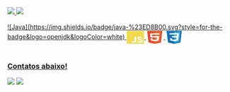 <div>
   <a href="https://github.com/joaoVitorLeal">
   <img height="180em" src="https://github-readme-stats.vercel.app/api?username=joaoVitorLeal&show_icons=true&theme=tokyonight&include_all_commits=true&count_private=true"/>
   <img height="180em" src="https://github-readme-stats.vercel.app/api/top-langs/?username=joaoVitorLeal&layout=compact&langs_count=6&theme=tokyonight"/>
</div>
    
<div style="display: inline_block"><br>
   ![Java](https://img.shields.io/badge/java-%23ED8B00.svg?style=for-the-badge&logo=openjdk&logoColor=white)
  <img align="center" alt="Js" height="30" width="40" src="https://raw.githubusercontent.com/devicons/devicon/master/icons/javascript/javascript-plain.svg">
  <img align="center" alt="HTML" height="30" width="40" src="https://raw.githubusercontent.com/devicons/devicon/master/icons/html5/html5-original.svg">
  <img align="center" alt="CSS" height="30" width="40" src="https://raw.githubusercontent.com/devicons/devicon/master/icons/css3/css3-original.svg">
</div>
 
<br>
 
### Contatos abaixo!
 
<div> 
  <a href = "joaoleal98@outlook.com"><img src="https://img.shields.io/badge/-Outlook-%2300f?style=for-the-badge&logo=Outlook&logoColor=white" target="_blank"></a>
  <a href="https://www.linkedin.com/in/jo%C3%A3o-v%C3%ADtor-leal-de-castro-50871126a" target="_blank"><img src="https://img.shields.io/badge/-LinkedIn-%230077B5?style=for-the-badge&logo=linkedin&logoColor=white" target="_blank"></a>
</div>
<!--
**joaoVitorLeal/joaoVitorLeal** is a ✨ _special_ ✨ repository because its `README.md` (this file) appears on your GitHub profile.

Here are some ideas to get you started:

- 🔭 I’m currently working on ...
- 🌱 I’m currently learning ...
- 👯 I’m looking to collaborate on ...
- 🤔 I’m looking for help with ...
- 💬 Ask me about ...
- 📫 How to reach me: ...
- 😄 Pronouns: ...
- ⚡ Fun fact: ...
-->
